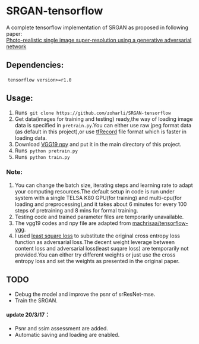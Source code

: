 # SRGAN-tensorflow

A complete tensorflow implementation of SRGAN as proposed in following paper:\
[Photo-realistic single image super-resolution using a generative adversarial network](https://arxiv.org/pdf/1609.04802.pdf)


## Dependencies:
  `tensorflow version>=r1.0`
 
## Usage:
  1. Run`$ git clone https://github.com/zoharli/SRGAN-tensorflow`
  2. Get data(images for training and testing) ready,the way of loading image data is specified in `pretrain.py`.You can either use raw jpeg format data (as default in this project),or use [tfRecord](https://www.tensorflow.org/api_guides/python/python_io#tfrecords_format_details) file format which is faster in loading data.
  3. Download [VGG19 npy](https://mega.nz/#!xZ8glS6J!MAnE91ND_WyfZ_8mvkuSa2YcA7q-1ehfSm-Q1fxOvvs) and put it in the main directory of this project.
  4. Run`$ python pretrain.py`
  5. Run`$ python train.py`

### Note:
1. You can change the batch size, iterating steps and learning rate to adapt your computing resources.The default setup in code is run under system with a single TELSA K80 GPU(for training) and multi-cpu(for loading and preprocessing),and it takes about 6 minutes for every 100 steps of pretraining and 8 mins for formal training.
2. Testing code and trained parameter files are temporarily unavailable. 
3. The vgg19 codes and npy file are adapted from [machrisaa/tensorflow-vgg](https://github.com/machrisaa/tensorflow-vgg).
4. I used [least square loss](https://pdfs.semanticscholar.org/0bbc/35bdbd643fb520ce349bdd486ef2c490f1fc.pdf) to substitute the original cross entropy loss function as adversarial loss.The decent weight leverage between content loss and adversarial loss(least suqare loss) are temporarily not provided.You can either try different weights or just use the cross entropy loss and set the weights as presented in the original paper.

  
## TODO
  * Debug the model and improve the psnr of srResNet-mse.
  * Train the SRGAN.
#### update 20/3/17：
 * Psnr and ssim assessment are added.
 * Automatic saving and loading are enabled.

